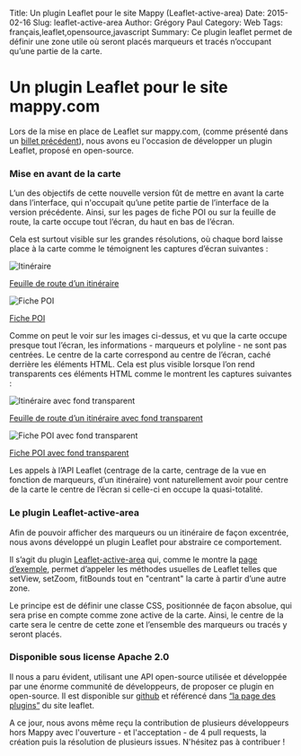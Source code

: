 Title: Un plugin Leaflet pour le site Mappy (Leaflet-active-area)
Date: 2015-02-16
Slug: leaflet-active-area
Author: Grégory Paul
Category: Web
Tags: français,leaflet,opensource,javascript
Summary: Ce plugin leaflet permet de définir une zone utile où seront placés marqueurs et tracés n’occupant qu’une partie de la carte.

# Un plugin Leaflet pour le site mappy.com

Lors de la mise en place de Leaflet sur mappy.com, (comme présenté dans un [billet précédent](|filename|mappy-leaflet.md)), nous avons eu l'occasion de développer un plugin Leaflet, proposé en open-source.

### Mise en avant de la carte

L’un des objectifs de cette nouvelle version fût de mettre en avant la carte dans l’interface, qui n'occupait qu’une petite partie de l’interface de la version précédente. Ainsi, sur les pages de fiche POI ou sur la feuille de route, la carte occupe tout l’écran, du haut en bas de l’écran.

Cela est surtout visible sur les grandes résolutions, où chaque bord laisse place à la carte comme le témoignent les captures d’écran suivantes :

![Itinéraire](images/leaflet-active-area/iti.png)

   [Feuille de route d’un itinéraire](http://fr.mappy.com/itineraire/Paris%2075001%20-%2075116/Vincennes%2094300?opt.vehicle=midcar&opt.cost=time&opt.notoll=0&opt.infotraffic=0&opt.gascost=1.558&opt.gas=petrol&opt.compensation=0&routeidx=0)

![Fiche POI](images/leaflet-active-area/poi.png)

   [Fiche POI](http://fr.mappy.com/poi/51f0bde784aebbc34d4a0cc7)

Comme on peut le voir sur les images ci-dessus, et vu que la carte occupe presque tout l’écran, les informations - marqueurs et polyline - ne sont pas centrées. Le centre de la carte correspond au centre de l’écran, caché derrière les éléments HTML.
Cela est plus visible lorsque l’on rend transparents ces éléments HTML comme le montrent les captures suivantes :

![Itinéraire avec fond transparent](images/leaflet-active-area/iti-transparent.png)

   [Feuille de route d’un itinéraire avec fond transparent](http://fr.mappy.com/itineraire/Paris%2075001%20-%2075116/Vincennes%2094300?opt.vehicle=midcar&opt.cost=time&opt.notoll=0&opt.infotraffic=0&opt.gascost=1.558&opt.gas=petrol&opt.compensation=0&routeidx=0)

![Fiche POI avec fond transparent](images/leaflet-active-area/poi-transparent.png)

   [Fiche POI avec fond transparent](http://fr.mappy.com/poi/51f0bde784aebbc34d4a0cc7)

Les appels à l’API Leaflet (centrage de la carte, centrage de la vue en fonction de marqueurs, d’un itinéraire) vont naturellement avoir pour centre de la carte le centre de l’écran si celle-ci en occupe la quasi-totalité.


### Le plugin Leaflet-active-area

Afin de pouvoir afficher des marqueurs ou un itinéraire de façon excentrée, nous avons développé un plugin Leaflet pour abstraire ce comportement.

Il s’agit du plugin [Leaflet-active-area](https://github.com/Mappy/Leaflet-active-area) qui, comme le montre la [page d’exemple](http://techblog.mappy.com/Leaflet-active-area/examples/index.html), permet d’appeler les méthodes usuelles de Leaflet telles que setView, setZoom, fitBounds tout en "centrant" la carte à partir d’une autre zone.

Le principe est de définir une classe CSS, positionnée de façon absolue, qui sera prise en compte comme zone active de la carte. Ainsi, le centre de la carte sera le centre de cette zone et l’ensemble des marqueurs ou tracés y seront placés.

### Disponible sous license Apache 2.0

Il nous a paru évident, utilisant une API open-source utilisée et développée par une énorme communité de développeurs, de proposer ce plugin en open-source. Il est disponible sur [github](https://github.com/Mappy/Leaflet-active-area) et référencé dans [“la page des plugins”](http://leafletjs.com/plugins.html#other-plugins-and-libraries) du site leaflet.

A ce jour, nous avons même reçu la contribution de plusieurs développeurs hors Mappy avec l'ouverture - et l'acceptation - de 4 pull requests, la création puis la résolution de plusieurs issues. N'hésitez pas à contribuer !
